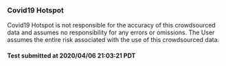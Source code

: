 
### Covid19 Hotspot
Covid19 Hotspot is not responsible for the accuracy of this crowdsourced data and assumes no responsibility for any errors or omissions. The User assumes the entire risk associated with the use of this crowdsourced data.   



#### Test submitted at 2020/04/06 21:03:21 PDT

